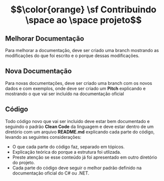 # $$\color{orange} \sf Contribuindo \space ao \space projeto$$

## Melhorar Documentação

Para melhorar a documentação, deve ser criado uma branch mostrando as modificações do que foi escrito e o porque dessas modificações.

## Nova Documentação

Para novas documentações, deve ser criado uma branch com os novos dados e com exemplos, onde deve ser criado um **Pitch** explicando e mostrando o que vai ser incluído na documentação oficial

## Código

Todo código novo que vai ser incluido deve estar bem documentado e seguindo o padrão **Clean Code** da linguagem e deve estar dentro de um diretório com um arquivo **README.md** explicando cada parte do código, levando as seguintes considerações:

- O que cada parte do código faz, separado em tópicos.
- Explicação teórica do porque a estrutura foi utlizada.
- Preste atenção se esse conteúdo já foi apresentado em outro diretório do projeto.
- Cada parte do código deve seguir o melhor padrão definido na documentação oficial do C# ou .NET.


